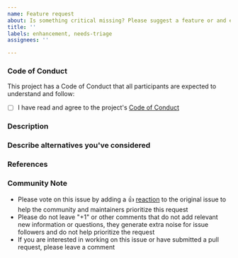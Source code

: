 ```yaml
---
name: Feature request
about: Is something critical missing? Please suggest a feature or and enhancement
title: ''
labels: enhancement, needs-triage
assignees: ''

---
```


### Code of Conduct

This project has a Code of Conduct that all participants are expected to understand and follow:
* [ ] I have read and agree to the project's [Code of Conduct](https://github.com/PhDLeToanThang/automation/terraform-provider-vra/blob/main/CODE-OF-CONDUCT.md)

### Description
<!--- Please leave a helpful description of the feature request here --->

### Describe alternatives you've considered
<!--- A clear and concise description of any alternative solutions or features you've considered --->

### References
<!---
Information about referencing Github Issues: https://help.github.com/articles/basic-writing-and-formatting-syntax/#referencing-issues-and-pull-requests

Are there any other GitHub issues (open or closed) or pull requests that should be linked here? Vendor documentation? For example:
--->

<!--- Please keep this note for the community --->

### Community Note

* Please vote on this issue by adding a 👍 [reaction](https://blog.github.com/2016-03-10-add-reactions-to-pull-requests-issues-and-comments/) to the original issue to help the community and maintainers prioritize this request
* Please do not leave "+1" or other comments that do not add relevant new information or questions, they generate extra noise for issue followers and do not help prioritize the request
* If you are interested in working on this issue or have submitted a pull request, please leave a comment

<!--- Thank you for keeping this note for the community --->
